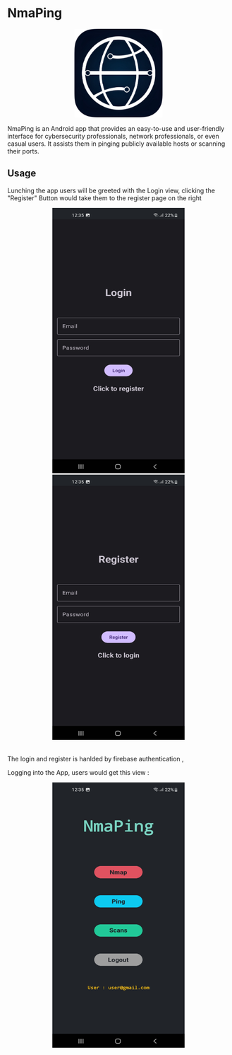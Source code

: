 # NmaPing
<p align="center">
<img src="/assets/logo.png" width="200" height="200">
</p>
NmaPing is an Android app that provides an easy-to-use and user-friendly interface for cybersecurity professionals, network professionals, or even casual users. It assists them in pinging publicly available hosts or scanning their ports.

## Usage
Lunching the app users will be greeted with the Login view, clicking the "Register" Button would take them to the register page on the right 
<p align="center">
<img src="/assets/1.jpg" width="300" height="600">
<img src="/assets/2.jpg" width="300" height="600">
</p>
<br>
The login and register is hanlded by firebase authentication , 

Logging into the App, users would get this view : 

<p align="center">
<img src="/assets/3.jpg" width="300" height="600">
</p>


